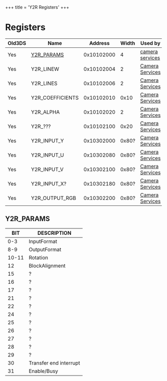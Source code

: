 +++
title = 'Y2R Registers'
+++

# Registers

| Old3DS | Name                                 | Address    | Width | Used by                                       |
|--------|--------------------------------------|------------|-------|-----------------------------------------------|
| Yes    | [Y2R_PARAMS](#y2r_params "wikilink") | 0x10102000 | 4     | [camera services](camera_services "wikilink") |
| Yes    | Y2R_LINEW                            | 0x10102004 | 2     | [Camera Services](Camera_Services "wikilink") |
| Yes    | Y2R_LINES                            | 0x10102006 | 2     | [Camera Services](Camera_Services "wikilink") |
| Yes    | Y2R_COEFFICIENTS                     | 0x10102010 | 0x10  | [Camera Services](Camera_Services "wikilink") |
| Yes    | Y2R_ALPHA                            | 0x10102020 | 2     | [Camera Services](Camera_Services "wikilink") |
| Yes    | Y2R_???                             | 0x10102100 | 0x20  | [Camera Services](Camera_Services "wikilink") |
| Yes    | Y2R_INPUT_Y                          | 0x10302000 | 0x80? | [Camera Services](Camera_Services "wikilink") |
| Yes    | Y2R_INPUT_U                          | 0x10302080 | 0x80? | [Camera Services](Camera_Services "wikilink") |
| Yes    | Y2R_INPUT_V                          | 0x10302100 | 0x80? | [Camera Services](Camera_Services "wikilink") |
| Yes    | Y2R_INPUT_X?                         | 0x10302180 | 0x80? | [Camera Services](Camera_Services "wikilink") |
| Yes    | Y2R_OUTPUT_RGB                       | 0x10302200 | 0x80? | [Camera Services](Camera_Services "wikilink") |

## Y2R_PARAMS

| BIT   | DESCRIPTION            |
|-------|------------------------|
| 0-3   | InputFormat            |
| 8-9   | OutputFormat           |
| 10-11 | Rotation               |
| 12    | BlockAlignment         |
| 15    | ?                      |
| 16    | ?                      |
| 17    | ?                      |
| 21    | ?                      |
| 22    | ?                      |
| 24    | ?                      |
| 25    | ?                      |
| 26    | ?                      |
| 27    | ?                      |
| 28    | ?                      |
| 29    | ?                      |
| 30    | Transfer end interrupt |
| 31    | Enable/Busy            |

